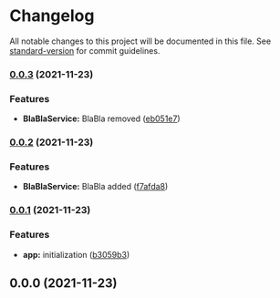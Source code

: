 # Changelog

All notable changes to this project will be documented in this file. See [standard-version](https://github.com/conventional-changelog/standard-version) for commit guidelines.

### [0.0.3](https://github.com/zollee60/nx-nest-react-test-project/compare/v0.0.2...v0.0.3) (2021-11-23)


### Features

* **BlaBlaService:** BlaBla removed ([eb051e7](https://github.com/zollee60/nx-nest-react-test-project/commit/eb051e762dda3ca23b28c264f09f2d3d83c57b60))

### [0.0.2](https://github.com/zollee60/nx-nest-react-test-project/compare/v0.0.1...v0.0.2) (2021-11-23)


### Features

* **BlaBlaService:** BlaBla added ([f7afda8](https://github.com/zollee60/nx-nest-react-test-project/commit/f7afda8743434a9898b213cdf55dbc08ad21d8ee))

### [0.0.1](https://github.com/zollee60/nx-nest-react-test-project/compare/v0.0.0...v0.0.1) (2021-11-23)


### Features

* **app:** initialization ([b3059b3](https://github.com/zollee60/nx-nest-react-test-project/commit/b3059b3c6c5d807a68190457a1dea47c9f28ddaa))

## 0.0.0 (2021-11-23)
